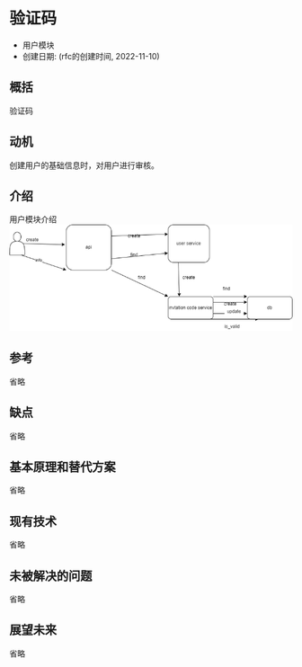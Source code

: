 # 验证码
- 用户模块
- 创建日期: (rfc的创建时间, 2022-11-10)


## 概括

验证码

## 动机

创建用户的基础信息时，对用户进行审核。

## 介绍

用户模块介绍
![alt 用户模块](./drawio/Invitation_code.png)

## 参考

省略

## 缺点

省略

## 基本原理和替代方案

省略

## 现有技术


省略

## 未被解决的问题

省略

## 展望未来

省略